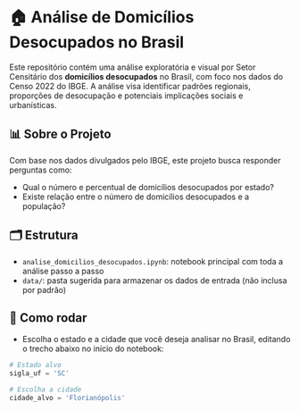 # 🏠 Análise de Domicílios Desocupados no Brasil

Este repositório contém uma análise exploratória e visual por Setor Censitário dos **domicílios desocupados** no Brasil, com foco nos dados do Censo 2022 do IBGE. A análise visa identificar padrões regionais, proporções de desocupação e potenciais implicações sociais e urbanísticas.

## 📊 Sobre o Projeto

Com base nos dados divulgados pelo IBGE, este projeto busca responder perguntas como:

- Qual o número e percentual de domicílios desocupados por estado?
- Existe relação entre o número de domicílios desocupados e a população?

## 🗂 Estrutura

- `analise_domicilios_desocupados.ipynb`: notebook principal com toda a análise passo a passo
- `data/`: pasta sugerida para armazenar os dados de entrada (não inclusa por padrão)

## 🚀 Como rodar

- Escolha o estado e a cidade que você deseja analisar no Brasil, editando o trecho abaixo no início do notebook:

```python
# Estado alvo
sigla_uf = 'SC'

# Escolha a cidade
cidade_alvo = 'Florianópolis'
